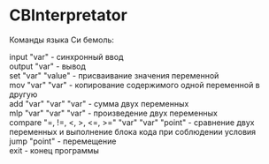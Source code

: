 # CBInterpretator

Команды языка Си бемоль:

input "var" - синхронный ввод   
output "var" - вывод    
set "var" "value" - присваивание значения переменной    
mov "var" "var" - копирование содержимого одной переменной в другую   
add "var" "var" "var" - сумма двух переменных   
mlp "var" "var" "var" - произведение двух переменных    
compare "=, !=, <, >, <=, >=" "var" "var" "point" - сравнение двух переменных и выполнение блока кода при соблюдении условия    
jump "point" - перемещение    
exit - конец программы    
